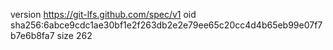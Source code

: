 version https://git-lfs.github.com/spec/v1
oid sha256:6abce9cdc1ae30bf1e2f263db2e2e79ee65c20cc4d4b65eb99e07f7b7e6b8fa7
size 262
